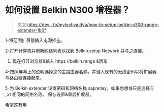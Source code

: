 # 如何设置 Belkin N300 增程器？

> 原文:[https://dev . to/mytechvaidya/how-to-setup-belkin-n300-range-extender-1b0f](https://dev.to/mytechvaidya/how-to-setup-belkin-n300-range-extender-1b0f)

1-将范围扩展器插入电源插座。

2-打开计算机并刷新网络列表以找到 Belkin.setup Network 并与之连接。

1.  现在打开浏览器&输入 https //belkin.range &回车

4-按照屏幕上的说明选择您的主路由器名称，并键入现有的无线密码以将扩展器与路由器连接起来。

5-为 Belkin extender 设置密码和网络名称 sapretley，如果您想或只是选择与 _xt 相同的网络名称。
保存设置&重启扩展器。

希望这有用
